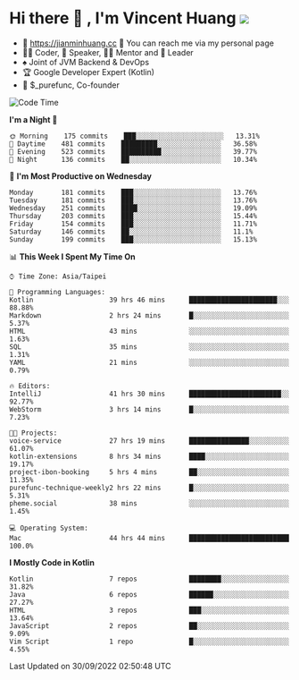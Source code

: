 # Hi there 👋 , I'm Vincent Huang ![](https://komarev.com/ghpvc/?username=Jian-Min-Huang)
- 💎 https://jianminhuang.cc 🙋 You can reach me via my personal page
- 👨‍💻 Coder, 🎤 Speaker, 👨‍🏫 Mentor and 🚀 Leader
- ♠️ Joint of JVM Backend & DevOps
- 🏆 Google Developer Expert (Kotlin)
- 💼 $_purefunc, Co-founder

<!--START_SECTION:waka-->
![Code Time](http://img.shields.io/badge/Code%20Time-1%2C020%20hrs%2032%20mins-blue)

**I'm a Night 🦉** 

```text
🌞 Morning    175 commits    ███░░░░░░░░░░░░░░░░░░░░░░   13.31% 
🌆 Daytime    481 commits    █████████░░░░░░░░░░░░░░░░   36.58% 
🌃 Evening    523 commits    ██████████░░░░░░░░░░░░░░░   39.77% 
🌙 Night      136 commits    ██░░░░░░░░░░░░░░░░░░░░░░░   10.34%

```
📅 **I'm Most Productive on Wednesday** 

```text
Monday       181 commits    ███░░░░░░░░░░░░░░░░░░░░░░   13.76% 
Tuesday      181 commits    ███░░░░░░░░░░░░░░░░░░░░░░   13.76% 
Wednesday    251 commits    ████░░░░░░░░░░░░░░░░░░░░░   19.09% 
Thursday     203 commits    ███░░░░░░░░░░░░░░░░░░░░░░   15.44% 
Friday       154 commits    ███░░░░░░░░░░░░░░░░░░░░░░   11.71% 
Saturday     146 commits    ██░░░░░░░░░░░░░░░░░░░░░░░   11.1% 
Sunday       199 commits    ███░░░░░░░░░░░░░░░░░░░░░░   15.13%

```


📊 **This Week I Spent My Time On** 

```text
⌚︎ Time Zone: Asia/Taipei

💬 Programming Languages: 
Kotlin                   39 hrs 46 mins      ██████████████████████░░░   88.88% 
Markdown                 2 hrs 24 mins       █░░░░░░░░░░░░░░░░░░░░░░░░   5.37% 
HTML                     43 mins             ░░░░░░░░░░░░░░░░░░░░░░░░░   1.63% 
SQL                      35 mins             ░░░░░░░░░░░░░░░░░░░░░░░░░   1.31% 
YAML                     21 mins             ░░░░░░░░░░░░░░░░░░░░░░░░░   0.79%

🔥 Editors: 
IntelliJ                 41 hrs 30 mins      ███████████████████████░░   92.77% 
WebStorm                 3 hrs 14 mins       █░░░░░░░░░░░░░░░░░░░░░░░░   7.23%

🐱‍💻 Projects: 
voice-service            27 hrs 19 mins      ███████████████░░░░░░░░░░   61.07% 
kotlin-extensions        8 hrs 34 mins       ████░░░░░░░░░░░░░░░░░░░░░   19.17% 
project-ibon-booking     5 hrs 4 mins        ██░░░░░░░░░░░░░░░░░░░░░░░   11.35% 
purefunc-technique-weekly2 hrs 22 mins       █░░░░░░░░░░░░░░░░░░░░░░░░   5.31% 
pheme.social             38 mins             ░░░░░░░░░░░░░░░░░░░░░░░░░   1.45%

💻 Operating System: 
Mac                      44 hrs 44 mins      █████████████████████████   100.0%

```

**I Mostly Code in Kotlin** 

```text
Kotlin                   7 repos             ████████░░░░░░░░░░░░░░░░░   31.82% 
Java                     6 repos             ██████░░░░░░░░░░░░░░░░░░░   27.27% 
HTML                     3 repos             ███░░░░░░░░░░░░░░░░░░░░░░   13.64% 
JavaScript               2 repos             ██░░░░░░░░░░░░░░░░░░░░░░░   9.09% 
Vim Script               1 repo              █░░░░░░░░░░░░░░░░░░░░░░░░   4.55%

```



 Last Updated on 30/09/2022 02:50:48 UTC
<!--END_SECTION:waka-->
